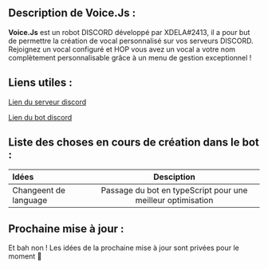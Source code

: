 ## Description de Voice.Js : 
**Voice.Js** est un robot DISCORD développé par XDELA#2413, il a pour but de permettre la création de vocal personnalisé sur vos serveurs DISCORD. 
Rejoignez un vocal configuré et HOP vous avez un vocal a votre nom complètement personnalisable grâce à un menu de gestion exceptionnel !

## Liens utiles : 
[Lien du serveur discord](https://discord.gg/HAmhTRZRSG) 

[Lien du bot discord](https://discord.com/api/oauth2/authorize?client_id=1105170621673001081&permissions=8&scope=bot)

## Liste des choses en cours de création dans le bot :
| Idées | Desciption |
| :---         |     :---:      |
| Changeent de language  | Passage du bot en typeScript pour une meilleur optimisation     |

## Prochaine mise à jour : 
Et bah non ! Les idées de la prochaine mise à jour sont privées pour le moment 🤣
